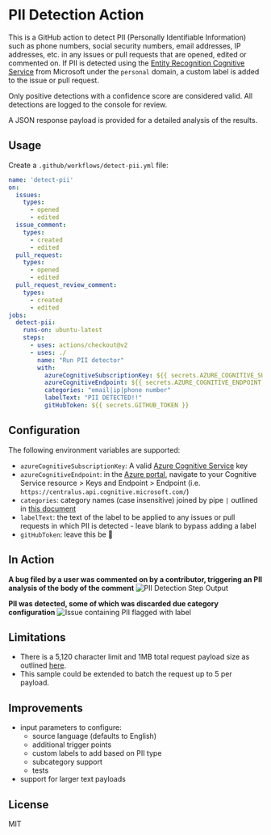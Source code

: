 # PII Detection Action 

This is a GitHub action to detect PII (Personally Identifiable Information) such as phone numbers, social security numbers, email addresses, IP addresses, etc. in any issues or pull requests that are opened, edited or commented on. If PII is detected using the [Entity Recognition Cognitive Service](https://docs.microsoft.com/en-us/azure/cognitive-services/text-analytics/named-entity-types?tabs=personal) from Microsoft under the `personal` domain, a custom label is added to the issue or pull request.

Only positive detections with a confidence score are considered valid. All detections are logged to the console for review.

A JSON response payload is provided for a detailed analysis of the results.

## Usage

Create a `.github/workflows/detect-pii.yml` file:

```yaml
name: 'detect-pii'
on:
  issues:
    types:
      - opened
      - edited
  issue_comment:
    types:
      - created
      - edited
  pull_request:
    types:
      - opened
      - edited
  pull_request_review_comment:
    types:
      - created
      - edited
jobs:
  detect-pii:
    runs-on: ubuntu-latest
    steps:
      - uses: actions/checkout@v2
      - uses: ./
        name: "Run PII detector"
        with:
          azureCognitiveSubscriptionKey: ${{ secrets.AZURE_COGNITIVE_SUBSCRIPTION_KEY }}
          azureCognitiveEndpoint: ${{ secrets.AZURE_COGNITIVE_ENDPOINT }}
          categories: "email|ip|phone number"
          labelText: "PII DETECTED!!"
          gitHubToken: ${{ secrets.GITHUB_TOKEN }}
```

## Configuration

The following environment variables are supported:

- `azureCognitiveSubscriptionKey`: A valid [Azure Cognitive Service](https://ms.portal.azure.com/#create/Microsoft.CognitiveServicesAllInOne) key
- `azureCognitiveEndpoint`: in the [Azure portal](https://portal.azure.com), navigate to your Cognitive Service resource > Keys and Endpoint > Endpoint (i.e. `https://centralus.api.cognitive.microsoft.com/`)
- `categories`: category names (case insensitive) joined by pipe `|` outlined in [this document](https://docs.microsoft.com/en-us/azure/cognitive-services/text-analytics/named-entity-types?tabs=personal)
- `labelText`: the text of the label to be applied to any issues or pull requests in which PII is detected - leave blank to bypass adding a label
- `gitHubToken`: leave this be :metal:

## In Action

**A bug filed by a user was commented on by a contributor, triggering an PII analysis of the body of the comment**
![PII Detection Step Output](https://github.com/rob-derosa/PiiDetectionAction/blob/main/assets/pii_detection_action_output.png?raw=true)

**PII was detected, some of which was discarded due category configuration**
![Issue containing PII flagged with label](https://github.com/rob-derosa/PiiDetectionAction/blob/main/assets/pii_detection_issue_labeled.png?raw=true)


## Limitations

* There is a 5,120 character limit and 1MB total request payload size as outlined [here](https://docs.microsoft.com/en-us/azure/cognitive-services/text-analytics/concepts/data-limits?tabs=version-3).
* This sample could be extended to batch the request up to 5 per payload.

## Improvements

* input parameters to configure:
  * source language (defaults to English)
  * additional trigger points
  * custom labels to add based on PII type
  * subcategory support
  * tests
* support for larger text payloads

## License

MIT